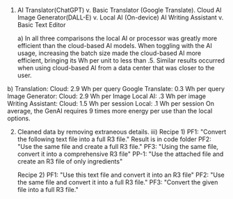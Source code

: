 1. AI Translator(ChatGPT) v. Basic Translator (Google Translate).
   Cloud AI Image Generator(DALL-E) v. Local AI (On-device)
   AI Writing Assistant v. Basic Text Editor
   
   a) In all three comparisons the local AI or processor was greatly more efficient than the cloud-based AI models. When toggling with the AI usage, increasing the batch size made the cloud-based AI more efficient, bringing its Wh per unit to less than .5. Similar results occurred when using cloud-based AI from a data center that was closer to the user.
   
  b) Translation: Cloud: 2.9 Wh per query
                  Google Translate: 0.3 Wh per query
      Image Generator: Cloud: 2.9 Wh per Image
                        Local AI: .3 Wh per image
      Writing Assistant: Cloud: 1.5 Wh per session
                          Local: .1 Wh per session
      On average, the GenAI requires 9 times more energy per use than the local options.


   
2. Cleaned data by removing extraneous details.
iii) Recipe 1)
     PF1: "Convert the following text file into a full R3 file." Result is in code folder
     PF2: "Use the same file and create a full R3 file." 
     PF3: "Using the same file, convert it into a comprehensive R3 file"
     PP-1: "Use the attached file and create an R3 file of only ingredients"

     Recipe 2)
     PF1: "Use this text file and convert it into an R3 file"
     PF2: "Use the same file and convert it into a full R3 file."
     PF3: "Convert the given file into a full R3 file."


                
   
   
